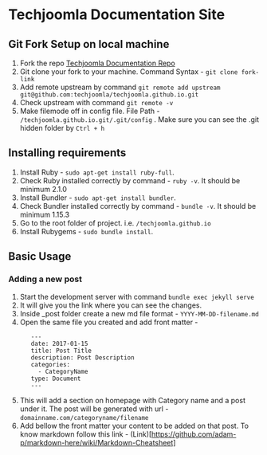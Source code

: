 
# Techjoomla Documentation Site

## Git Fork Setup on local machine

1. Fork the repo <a href="https://github.com/techjoomla/techjoomla.github.io" target="_blank">Techjoomla Documentation Repo</a>
2. Git clone your fork to your machine. Command Syntax - ```git clone fork-link```
3. Add remote upstream by command ```git remote add upstream git@github.com:techjoomla/techjoomla.github.io.git```
4. Check upstream with command ```git remote -v```
5. Make filemode off in config file. File Path - ```/techjoomla.github.io.git/.git/config``` . Make sure you can see the .git hidden folder by ```Ctrl + h```

## Installing requirements

1. Install Ruby - ```sudo apt-get install ruby-full```.
2. Check Ruby installed correctly by command - ```ruby -v```. It should be minimum 2.1.0
3. Install Bundler - ```sudo apt-get install bundler```.
4. Check Bundler installed correctly by command - ```bundle -v```. It should be minimum 1.15.3
5. Go to the root folder of project. i.e. ```/techjoomla.github.io```
6. Install Rubygems - ```sudo bundle install```.

## Basic Usage

### Adding a new post

1. Start the development server with command ```bundle exec jekyll serve```
2. It will give you the link where you can see the changes.
3. Inside _post folder create a new md file format - ```YYYY-MM-DD-filename.md```
4. Open the same file you created and add front matter -
     ``` 
        ---
        date: 2017-01-15
        title: Post Title
        description: Post Description
        categories:
          - CategoryName
        type: Document
        --- 
     ```
5. This will add a section on homepage with Category name and a post under it. The post will be generated with url - ```domainname.com/categoryname/filename```
6. Add bellow the front matter your content to be added on that post. To know markdown follow this link  - (Link)[https://github.com/adam-p/markdown-here/wiki/Markdown-Cheatsheet]
 


